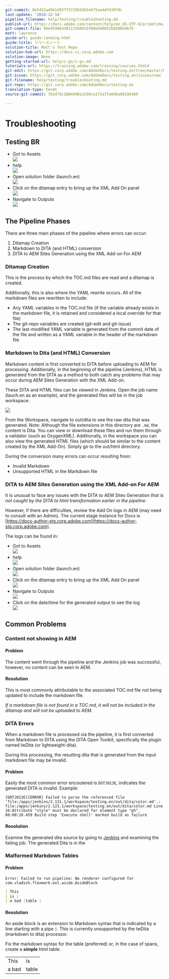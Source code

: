 ```yaml
---
git-commit: 0e5452ad941d957757295595b4475ae4df4397dc
last-update: '2018-12-14'
pipeline_filename: help/testing/troubleshooting.md
publish-url: https://docs.adobe.com/content/help/en_US.UTF-8/primetime/testing/hello/second-group/troubleshooting.html
git-commit-file: 9be9596643811156661bf80e560652b8286d4b75
matt: lawrence
guide-url: guide-landing.html
guide-title: リリースノート
solution-title: Matt's Test Repo
solution-hub-url: https://docs.ci.corp.adobe.com
solution-image: None
getting-started-url: help/c-gs/c-gs.md
tutorials-url: https://training.adobe.com/training/courses.html#
git-edit: https://git.corp.adobe.com/AdobeDocs/testing.en/tree/master/help/testing/troubleshooting.md
git-issue: https://git.corp.adobe.com/AdobeDocs/testing.en/issues/new
git-filename: help/testing/troubleshooting.md
git-repo: https://git.corp.adobe.com/AdobeDocs/testing.en
translation-type: tm+mt
source-git-commit: 7b1d7dc2884498a3260ca1f2affa096a88196489

---
```


# Troubleshooting

## Testing BR

* Got to Assets<br/>![](assets/2018-07-24-13-47-56.png)
* help<br/>![](2018-07-24-13-49-21.png)
* Open solution folder (launch.en)<br/>![](2018-07-24-13-51-13.png)
* Click on the ditamap entry to bring up the XML Add On panel<br/>![](2018-07-24-13-52-20.png)
* Navigate to Outputs<br/>![](2018-07-24-13-53-25.png)


## The Pipeline Phases

There are three main phases of the pipeline where errors can occur:

1. Ditamap Creation
2. Markdown to DITA (and HTML) conversion
3. DITA to AEM Sites Generation using the XML Add-on For AEM

### Ditamap Creation

This is the process by which the TOC.md files are read and a ditamap is created.

Additionally, this is also where the YAML rewrite occurs.  All of the markdown files are rewritten to include:

* Any YAML variables in the TOC.md file (if the variable already exists in the markdown file, it is retained and considered a local override for that file)
* The git-repo variables are created (git-edit and git-issue)
* The last-modified YAML variable is generated from the commit date of the file and written as a YAML variable in the header of the markdown file



### Markdown to Dita (and HTML) Conversion

Markdown content is first converted to DITA before uploading to AEM for processing.  Additionally, in the beginning of the pipeline (Jenkins), HTML is generated from the DITA as a method to both catch any problems that may occur during AEM Sites Generation with the XML Add-on.

These DITA and HTML files can be viewed in Jenkins.  Open the job name (lauch.en as an example), and the generated files will be in the job workspace:

![](2018-07-24-12-52-17.png)

From the Workspace, navigate to out/dita to see the raw dita that was generated.  Note: Although the file extensions in this directory are `.md`, the content is Dita.  You can view or download these files and run them through a validator (such as OxygenXML).  Additionally, in the workspace you can also view the generated HTML files (which should be similar to the content created by the XML Add-On).  Simply go to the out/html directory.

During the conversion many errors can occur resulting from:

* Invalid Markdown
* Unsupported HTML in the Markdown file


### DITA to AEM Sites Generation using the XML Add-on For AEM

It is unusual to face any issues with the DITA to AEM Sites Generation *that is not caught by the DITA to html transformation earlier in the pipeline*.

However, if there are difficulties, review the Add On logs in AEM (may need to consult with an Admin).  The current stage instance for Docs is [https://docs-author-stg.corp.adobe.com](https://docs-author-stg.corp.adobe.com).

The logs can be found in:

<!-- markdownlint-disable MD037 -->
<!-- markdownlint-disable MD033 -->

* Got to Assets<br/>![](assets/2018-07-24-13-47-56.png)
* help<br/>![](2018-07-24-13-49-21.png)
* Open solution folder (launch.en)<br/>![](2018-07-24-13-51-13.png)
* Click on the ditamap entry to bring up the XML Add On panel<br/>![](2018-07-24-13-52-20.png)
* Navigate to Outputs<br/>![](2018-07-24-13-53-25.png)
* Click on the date/time for the generated output to see the log<br/>![](2018-07-24-13-54-12.png)

## Common Problems

### Content not showing in AEM

#### Problem

The content went through the pipeline and the Jenkins job was successful, however, no content can be seen in AEM.

#### Resolution

This is most commonly attributable to the associated TOC.md file not being updated to include the markdown file.

*If a markdown file is not found in a TOC.md, it will not be included in the ditamap and will not be uploaded to AEM.*

### DITA Errors

When a  markdown file is processed via the pipeline, it is first converted from Markdown to DITA using the DITA Open Toolkit, specifically the plugin named lwDita (or lightweight-dita).

During this processing, the resulting dita that is generated from the input markdown file may be invalid.

#### Problem

Easily the most common error encoutered is `DOTJ013E`, indicates the generated DITA is invalid.  Example:

```log
[DOTJ013E][ERROR] Failed to parse the referenced file 'file:/apps/jenkins/2.121.1/workspace/testing.en/out/dita/color.md'.: file:/apps/jenkins/2.121.1/workspace/testing.en/out/dita/color.md Line 16:Attribute "style" must be declared for element type "ph".
00:00:28.459 Build step 'Execute shell' marked build as failure
```

<!-- <font color="blue">Hello</font> -->

#### Resolution

Examine the generated dita source by going to [Jenkins](https://docs.ci.corp.adobe.com) and examining the failing job.
The generated Dita is in the

### Malformed Markdown Tables

#### Problem

`Error: Failed to run pipeline: No renderer configured for com.vladsch.flexmark.ext.aside.AsideBlock`

```markdown
| This
| is |
| a bad |table |
```

#### Resolution

An aside block is an extension to Markdown syntax that is indicated by a line starting with a pipe `|`.  This is currently unsupported by the lwDita (markdown to dita) processor.

Fix the markdown syntax for the table (preferred) or, in the case of spans, create a **simple** html table:

<table>
    <tr>
        <td>This</td>
        <td>is</td>
    </tr>
    <tr>
        <td>a bad</td>
        <td>table</td>
    </tr>
</table>
